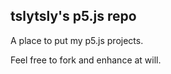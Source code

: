 ## tslytsly's p5.js repo

A place to put my p5.js projects.

Feel free to fork and enhance at will.
